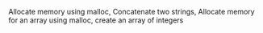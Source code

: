  Allocate memory using malloc, Concatenate two strings, Allocate memory for an array using malloc, create an array of integers 
